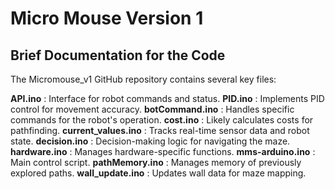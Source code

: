 # Micro Mouse Version 1
## Brief Documentation for the Code
The Micromouse_v1 GitHub repository contains several key files:

**API.ino**            : Interface for robot commands and status.
**PID.ino**            : Implements PID control for movement accuracy.
**botCommand.ino**     : Handles specific commands for the robot's operation.
**cost.ino**           : Likely calculates costs for pathfinding.
**current_values.ino** : Tracks real-time sensor data and robot state.
**decision.ino**       : Decision-making logic for navigating the maze.
**hardware.ino**       : Manages hardware-specific functions.
**mms-arduino.ino**    : Main control script.
**pathMemory.ino**     : Manages memory of previously explored paths.
**wall_update.ino**    : Updates wall data for maze mapping.


